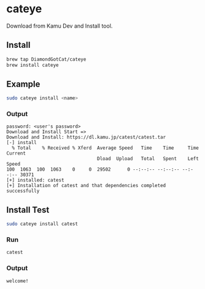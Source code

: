 # cateye
Download from Kamu Dev and Install tool.

## Install

```zsh
brew tap DiamondGotCat/cateye
brew install cateye
```

## Example

```zsh
sudo cateye install <name>
```

### Output

```
password: <user's password>
Download and Install Start =>
Download and Install: https://dl.kamu.jp/catest/catest.tar
[-] install
  % Total    % Received % Xferd  Average Speed   Time    Time     Time  Current
                                 Dload  Upload   Total   Spent    Left  Speed
100  1063  100  1063    0     0  29502      0 --:--:-- --:--:-- --:--:-- 30371
[+] installed: catest
[+] Installation of catest and that dependencies completed successfully
```

## Install Test

```zsh
sudo cateye install catest
```

### Run

```zsh
catest
```

### Output

```
welcome!
```
